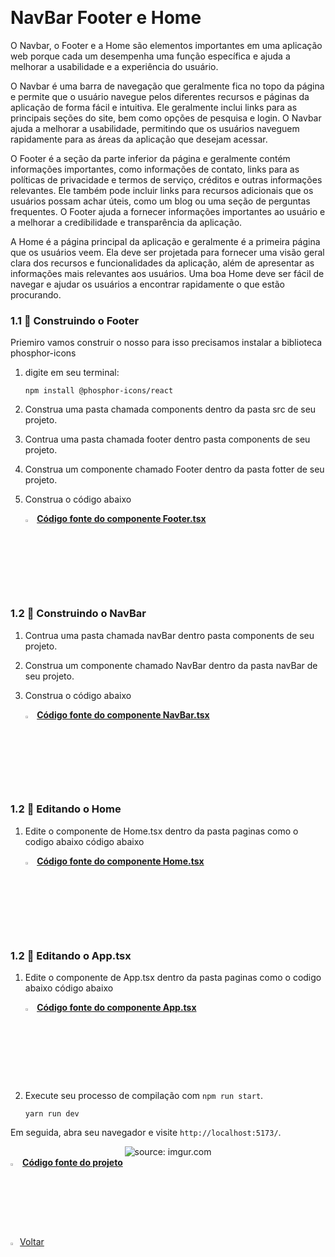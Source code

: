 

﻿﻿﻿﻿﻿﻿<h1>NavBar Footer e Home</h1>

O Navbar, o Footer e a Home são elementos importantes em uma aplicação web porque cada um desempenha uma função específica e ajuda a melhorar a usabilidade e a experiência do usuário.

O Navbar é uma barra de navegação que geralmente fica no topo da página e permite que o usuário navegue pelos diferentes recursos e páginas da aplicação de forma fácil e intuitiva. Ele geralmente inclui links para as principais seções do site, bem como opções de pesquisa e login. O Navbar ajuda a melhorar a usabilidade, permitindo que os usuários naveguem rapidamente para as áreas da aplicação que desejam acessar.

O Footer é a seção da parte inferior da página e geralmente contém informações importantes, como informações de contato, links para as políticas de privacidade e termos de serviço, créditos e outras informações relevantes. Ele também pode incluir links para recursos adicionais que os usuários possam achar úteis, como um blog ou uma seção de perguntas frequentes. O Footer ajuda a fornecer informações importantes ao usuário e a melhorar a credibilidade e transparência da aplicação.

A Home é a página principal da aplicação e geralmente é a primeira página que os usuários veem. Ela deve ser projetada para fornecer uma visão geral clara dos recursos e funcionalidades da aplicação, além de apresentar as informações mais relevantes aos usuários. Uma boa Home deve ser fácil de navegar e ajudar os usuários a encontrar rapidamente o que estão procurando.

<h3>1.1 👣 Construindo o Footer </h3>

Priemiro vamos construir o nosso para isso precisamos instalar a biblioteca phosphor-icons

1. digite em seu terminal:

   ```
   npm install @phosphor-icons/react
   ```

2. Construa uma pasta chamada components dentro da pasta src de seu projeto.

3. Contrua uma pasta chamada footer dentro pasta components de seu projeto.

4. Construa um componente chamado Footer dentro da pasta fotter de seu projeto.

5. Construa o código abaixo

   <div align="left"><img src="https://i.imgur.com/JACNZiR.png" title="source: imgur.com" width="3%"/> <a href="https://github.com/LucasCapSilva/blog-pessoal-react-2023/blob/navbar-footer/src/components/footer/Footer.tsx" target="_blank"><b>Código fonte do componente Footer.tsx</b></a> 

<h3>1.2 👣 Construindo o NavBar </h3>

1. Contrua uma pasta chamada navBar dentro pasta components de seu projeto.

2. Construa um componente chamado NavBar dentro da pasta navBar de seu projeto.

3. Construa o código abaixo

   <div align="left"><img src="https://i.imgur.com/JACNZiR.png" title="source: imgur.com" width="3%"/> <a href="https://github.com/LucasCapSilva/blog-pessoal-react-2023/blob/navbar-footer/src/components/navbar/Navbar.tsx" target="_blank"><b>Código fonte do componente NavBar.tsx</b></a> 

<h3>1.2 👣 Editando o Home </h3>

1. Edite o componente de Home.tsx dentro da pasta paginas como o codigo abaixo código abaixo

   <div align="left"><img src="https://i.imgur.com/JACNZiR.png" title="source: imgur.com" width="3%"/> <a href="https://github.com/LucasCapSilva/blog-pessoal-react-2023/blob/navbar-footer/src/paginas/home/Home.tsx" target="_blank"><b>Código fonte do componente Home.tsx</b></a> 

<h3>1.2 👣 Editando o App.tsx </h3>

1. Edite o componente de App.tsx dentro da pasta paginas como o codigo abaixo código abaixo

   <div align="left"><img src="https://i.imgur.com/JACNZiR.png" title="source: imgur.com" width="3%"/> <a href="https://github.com/LucasCapSilva/blog-pessoal-react-2023/blob/navbar-footer/src/App.tsx" target="_blank"><b>Código fonte do componente App.tsx</b></a> 

1. Execute seu processo de compilação com `npm run start`.

   ```
   yarn run dev
   ```


Em seguida, abra seu navegador e visite `http://localhost:5173/`. 

<div align="center"><img src="https://i.imgur.com/wiQtIPA.png" title="source: imgur.com" /></div>

<div align="left"><img src="https://i.imgur.com/JACNZiR.png" title="source: imgur.com" width="3%"/> <a href="https://github.com/LucasCapSilva/blog-pessoal-react-2023/tree/navbar-footer" target="_blank"><b>Código fonte do projeto</b></a>     

<div align="left"><a href="README.md"><img src="https://i.imgur.com/XMgF3gl.png" title="source: imgur.com" width="3%"/>Voltar</a></div>
